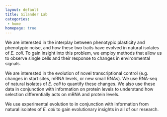 ```yaml
---
layout: default
title: Silander Lab
categories:
 - home
homepage: true
---
```

We are interested in the interplay between phenotypic plasticity and phenotypic noise, and how these two traits have evolved in natural isolates of *E. coli*. To gain insight into this problem, we employ methods that allow us to observe single cells and their response to changes in environmental signals.

We are interested in the evolution of novel transcriptional control (e.g. changes in start sites, mRNA levels, or new small RNAs). We use RNA-seq of natural isolates of *E. coli* to quantify these changes. We also use these data in conjunction with information on protein levels to understand how selection differentially acts on mRNA and protein levels.

We use experimental evolution to in conjunction with information from natural isolates of *E. coli* to gain evolutionary insights in all of our research.

[Florian Jug]: https://www.cadmo.ethz.ch/as/people/members/fjug/personal_home
